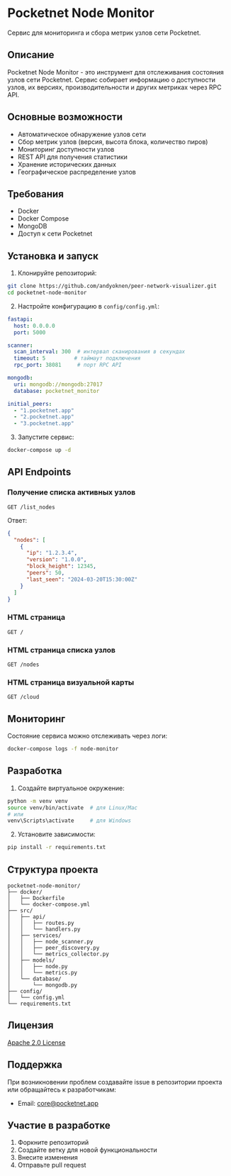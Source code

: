 # Pocketnet Node Monitor

Сервис для мониторинга и сбора метрик узлов сети Pocketnet.

## Описание

Pocketnet Node Monitor - это инструмент для отслеживания состояния узлов сети Pocketnet. Сервис собирает информацию о доступности узлов, их версиях, производительности и других метриках через RPC API.

## Основные возможности

- Автоматическое обнаружение узлов сети
- Сбор метрик узлов (версия, высота блока, количество пиров)
- Мониторинг доступности узлов
- REST API для получения статистики
- Хранение исторических данных
- Географическое распределение узлов

## Требования

- Docker
- Docker Compose
- MongoDB
- Доступ к сети Pocketnet

## Установка и запуск

1. Клонируйте репозиторий:
```bash
git clone https://github.com/andyoknen/peer-network-visualizer.git
cd pocketnet-node-monitor
```

2. Настройте конфигурацию в `config/config.yml`:
```yaml
fastapi:
  host: 0.0.0.0
  port: 5000

scanner:
  scan_interval: 300  # интервал сканирования в секундах
  timeout: 5         # таймаут подключения
  rpc_port: 38081     # порт RPC API

mongodb:
  uri: mongodb://mongodb:27017
  database: pocketnet_monitor

initial_peers:
  - "1.pocketnet.app"
  - "2.pocketnet.app"
  - "3.pocketnet.app"
```

3. Запустите сервис:
```bash
docker-compose up -d
```

## API Endpoints

### Получение списка активных узлов
```http
GET /list_nodes
```

Ответ:
```json
{
  "nodes": [
    {
      "ip": "1.2.3.4",
      "version": "1.0.0",
      "block_height": 12345,
      "peers": 50,
      "last_seen": "2024-03-20T15:30:00Z"
    }
  ]
}
```

### HTML страница
```http
GET /
```

### HTML страница списка узлов
```http
GET /nodes
```

### HTML страница визуальной карты
```http
GET /cloud
```

## Мониторинг

Состояние сервиса можно отслеживать через логи:
```bash
docker-compose logs -f node-monitor
```

## Разработка

1. Создайте виртуальное окружение:
```bash
python -m venv venv
source venv/bin/activate  # для Linux/Mac
# или
venv\Scripts\activate     # для Windows
```

2. Установите зависимости:
```bash
pip install -r requirements.txt
```

## Структура проекта

```
pocketnet-node-monitor/
├── docker/
│   ├── Dockerfile
│   └── docker-compose.yml
├── src/
│   ├── api/
│   │   ├── routes.py
│   │   └── handlers.py
│   ├── services/
│   │   ├── node_scanner.py
│   │   ├── peer_discovery.py
│   │   └── metrics_collector.py
│   ├── models/
│   │   ├── node.py
│   │   └── metrics.py
│   └── database/
│       └── mongodb.py
├── config/
│   └── config.yml
└── requirements.txt
```

## Лицензия

[Apache 2.0 License](https://www.apache.org/licenses/LICENSE-2.0)

## Поддержка

При возникновении проблем создавайте issue в репозитории проекта или обращайтесь к разработчикам:
- Email: core@pocketnet.app

## Участие в разработке

1. Форкните репозиторий
2. Создайте ветку для новой функциональности
3. Внесите изменения
4. Отправьте pull request

